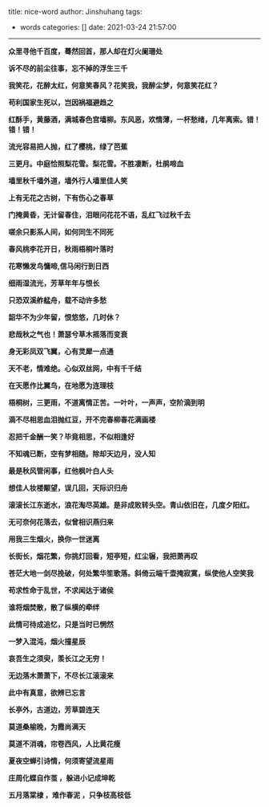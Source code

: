 title: nice-word
author: Jinshuhang
tags:
  - words
categories: []
date: 2021-03-24 21:57:00
---
**众里寻他千百度，蓦然回首，那人却在灯火阑珊处**   

<!-- more -->
    
**诉不尽的前尘往事，忘不掉的浮生三千**

**我笑花，花醉太红，何意笑春风？花笑我，我醉尘梦，何意笑花红？** 
   
**苟利国家生死以，岂因祸福避趋之**   
  
**红酥手，黄藤酒，满城春色宫墙柳。东风恶，欢情薄，一杯愁绪，几年离索。错！错！错！**
   
**流光容易把人抛，红了樱桃，绿了芭蕉**   
   
**三更月。中庭恰照梨花雪。梨花雪。不胜凄断，杜鹃啼血**   
   
**墙里秋千墙外道，墙外行人墙里佳人笑** 
   
**上有无花之古树，下有伤心之春草** 

**门掩黄昏，无计留春住，泪眼问花花不语，乱红飞过秋千去**   
   
**嗟余只影系人间，如何同生不同死**   
   
**春风桃李花开日，秋雨梧桐叶落时**   
   
**花寒懒发鸟慵啼,信马闲行到日西**   
   
**细雨湿流光，芳草年年与恨长**   
   
**只恐双溪舴艋舟，载不动许多愁**   
   
**韶华不为少年留，恨悠悠，几时休？**   
   
**悲哉秋之气也！萧瑟兮草木摇落而变衰**   
   
**身无彩凤双飞翼，心有灵犀一点通**   
   
**天不老，情难绝。心似双丝网，中有千千结**   
   
**在天愿作比翼鸟，在地愿为连理枝**   
   
**梧桐树，三更雨，不道离情正苦。一叶叶，一声声，空阶滴到明**   
   
**滴不尽相思血泪抛红豆，开不完春柳春花满画楼**   
   
**忍把千金酬一笑？毕竟相思，不似相逢好**   
   
**不知魂已断，空有梦相随。除却天边月，没人知**   
   
**最是秋风管闲事，红他枫叶白人头**   
   
**想佳人妆楼颙望，误几回，天际识归舟**   
   
**滚滚长江东逝水，浪花淘尽英雄。是非成败转头空。青山依旧在，几度夕阳红。**   
   
**无可奈何花落去，似曾相识燕归来**   
   
**用我三生烟火，换你一世迷离**   
   
**长街长，烟花繁，你挑灯回看，短亭短，红尘辗，我把萧再叹**   
   
**苍茫大地一剑尽挽破，何处繁华笙歌落。斜倚云端千壶掩寂寞，纵使他人空笑我**   
   
**苟求性命于乱世，不求闻达于诸侯**   
   
**谁将烟焚散，散了纵横的牵绊**   
   
**此情可待成追忆，只是当时已惘然**    
   
**一梦入混沌，烟火撞星辰**   
   
**哀吾生之须臾，羡长江之无穷！**   
   
**无边落木萧萧下，不尽长江滚滚来**   
  
**此中有真意，欲辨已忘言** 

**长亭外，古道边，芳草碧连天**  
   
**莫道桑榆晚，为霞尚满天**   
   
**莫道不消魂，帘卷西风，人比黄花瘦**   
   
**夏夜空蝉引诗情，何须寄望流星雨**   
   
**庄周化蝶自作茧 ，躲进小记成坤乾**   
   
**五月落棠棣 ，难作春泥 ，只争枝高枝低**